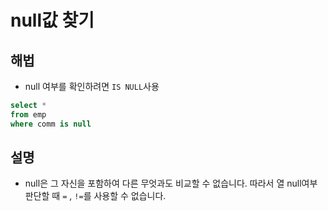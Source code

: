 # null값 찾기

## 해법
- null 여부를 확인하려면 `IS NULL`사용

```sql
select * 
from emp
where comm is null
```

## 설명
-  null은 그 자신을 포함하여 다른 무엇과도 비교할 수 없습니다. 따라서 열 null여부 판단할 때 `=` , `!=`를 사용할 수 없습니다.
